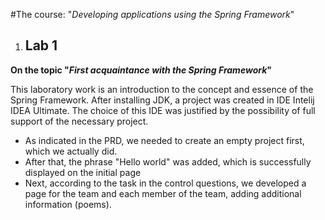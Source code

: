 #The course: "_Developing applications using the Spring Framework_"
1. ## Lab 1

**On the topic "_First acquaintance with the Spring Framework_"**


This laboratory work is an introduction to the concept and essence of the Spring Framework. After installing JDK, a
project was created in IDE Intelij IDEA Ultimate. The choice of this IDE was justified by the possibility of full
support of the necessary project. 

- As indicated in the PRD, we needed to create an empty project first, which we actually
did. 
- After that, the phrase "Hello world" was added, which is successfully displayed on the initial page
- Next, according to the task in the control questions, we developed a page for the team and each member of the team, adding additional
information (poems).